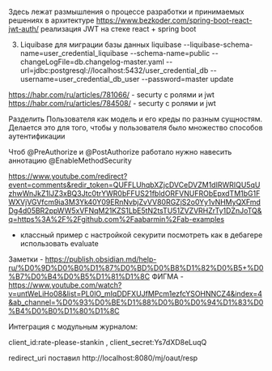 Здесь лежат размышления о процессе разработки и принимаемых решениях в архитектуре
https://www.bezkoder.com/spring-boot-react-jwt-auth/ реализация JWT на стеке react + spring boot

3. Liquibase для миграции базы данных
liquibase --liquibase-schema-name=user_credential_liquibase --schema-name=public --changeLogFile=db.changelog-master.yaml --url=jdbc:postgresql://localhost:5432/user_credential_db --username=user_credential_db_user --password=master update


https://habr.com/ru/articles/781066/ - securty с ролями и jwt
https://habr.com/ru/articles/784508/ - securty с ролями и jwt


Разделить Пользователя как модель и его креды по разным сущностям. Делается это для того, чтобы у пользователя было множество способов аутентификации

Чтоб @PreAuthorize и @PostAuthorize работало нужно навесить аннотацию @EnableMethodSecurity

https://www.youtube.com/redirect?event=comments&redir_token=QUFFLUhqbXZjcDVCeDVZM1dIRWRIQU5qUzhwWnJkZ1lJZ3xBQ3Jtc0trYWR0bFFUS21fbldORFVNUFRObEpxdTM1bG1FWXVjVGVfcm9ia3M3Yk40Y09ERnNvbjZvVV80RGZjS2o0Yy1vNHMyQXFmdDg4d05BR2ppWW5xVFNqM21KZS1LbE5tN2tsTU51ZVZVRHZrTy1DZnJoTQ&q=https%3A%2F%2Fgithub.com%2Faabarmin%2Fab-examples
- классный пример с настройкой секурити
посмотреть как в дебагере использовать evaluate

Заметки - https://publish.obsidian.md/help-ru/%D0%9D%D0%B0%D1%87%D0%BD%D0%B8%D1%82%D0%B5+%D0%B7%D0%B4%D0%B5%D1%81%D1%8C
ФИГМА - https://www.youtube.com/watch?v=untWeLiHo08&list=PL0lO_mIqDDFXUJfMPcm1ezfcYSOHNNCZ4&index=4&ab_channel=%D0%93%D0%BE%D1%88%D0%B0%D0%94%D1%83%D0%B4%D0%B0%D1%80%D1%8C

Интеграция с модульным журналом:

client_id:rate-please-stankin , client_secret:Ys7dXD8eLuqQ

redirect_uri поставил http://localhost:8080/mj/oaut/resp
